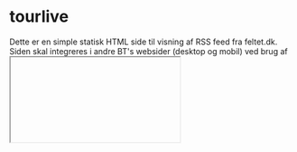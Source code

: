 tourlive
========

Dette er en simple statisk HTML side til visning af RSS feed fra feltet.dk.
Siden skal integreres i andre BT's websider (desktop og mobil) ved brug af <iframe>.
Siden skal også integreres i BT iOS App'en som *custom content*.

Dette er en simpel - dog lidt autonom - løsning, som

Siden er statisk og har dermed udelukkende client-side JS funktionalitet.

Det oprindelige feed ligger her: [http://www.feltet.dk/live/FeltetLive_rss.xml] (http://www.feltet.dk/live/FeltetLive_rss.xml).
Casper har set en regel op som henter feed'et ca. en gang i minuttet og placerer det her: [http://www.b.dk/helpers/feeds/FeltetLive_rss.xml] (http://www.b.dk/helpers/feeds/FeltetLive_rss.xml)

Feed'et er et RSS feed og består af en række *items* med **titel**, **dato** og **beskrivelse** af begivenheden.

Ved load af siden sker følgende:

1. Feed'et hentes og behandles.
2. Der sættes en progress-bar igang som løber uendeligt i 10 sekunders iterationer.
3. Hver gang progress-bar har fuldført en iteration, hentes feed'et og behandles.

Når feed'et behandles sker følgende:

1. Feed'et hentes.
2. Alle items fra dags dato findes.
  * Items indsættes efterhånden som de modtages i feed'et.
  * Items indsættes med ældste item nederst og nyeste øverst.
  * Nye items indsættes øverst med en lille "slide" animation.
  * Items som allerede ligger i feed'et ved *page load/refresh* bliver ikke animeret.
3. Findes der ingen items fra dags dato, indsættes items fra dagen forinden.

Teksten øverst på siden afhænger af forskellige parametre:
1. Hvis der er items fra dags dato, vises teksten *Live opdatering fra dagens etape*
2. Hvis der ikke er nogle items fra dags dato, vises teksten *Ingen live opdatering fra Tour de France på nuværende tidspunkt*.
  * Hvis dags dato **ikke** er første dag på Tour'en (eller tidligere), vises også *Live opdatering fra i går*

De tre filer `index.html`, `logic.js` og `styles.css` skal uploades til en webserver som serverer statisk indhold.
Dette kan være en S3 bucket eller www.b.dk/helpers/. Dette skal gøres af Casper Bruun eller Mark Nellemann.
Når dette er sket, modtages en URL fra dem.

Denne URL skal sendes til følgende personer:
* Kevin Walsh for inkludering i BT's desktop website
* Sergey Sokurenko for inkludering i BT's mobil website
* Mads Roland for inkludering i BT's iOS App.